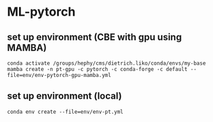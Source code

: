 # ML-pytorch

## set up environment (CBE with gpu using MAMBA)
```
conda activate /groups/hephy/cms/dietrich.liko/conda/envs/my-base
mamba create -n pt-gpu -c pytorch -c conda-forge -c default --file=env/env-pytorch-gpu-mamba.yml
```
## set up environment (local)
```
conda env create --file=env/env-pt.yml
```
